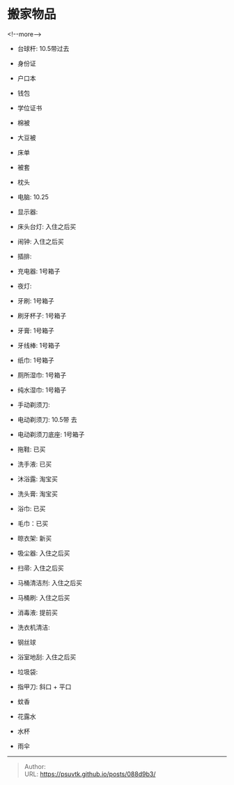 # 搬家物品


&lt;!--more--&gt;

- 台球杆: 10.5带过去

- 身份证
- 户口本
- 钱包
- 学位证书

- 棉被
- 大豆被
- 床单
- 被套
- 枕头

- 电脑: 10.25
- 显示器: 
- 床头台灯: 入住之后买
- 闹钟: 入住之后买
- 插排: 
- 充电器: 1号箱子
- 夜灯: 

- 牙刷: 1号箱子
- 刷牙杯子: 1号箱子
- 牙膏: 1号箱子
- 牙线棒: 1号箱子
- 纸巾: 1号箱子
- 厕所湿巾: 1号箱子
- 纯水湿巾: 1号箱子 
- 手动剃须刀: 
- 电动剃须刀: 10.5带 去
- 电动剃须刀底座: 1号箱子 

- 拖鞋: 已买
- 洗手液: 已买
- 沐浴露: 淘宝买
- 洗头膏: 淘宝买
- 浴巾: 已买
- 毛巾：已买
- 晾衣架: 新买


- 吸尘器: 入住之后买
- 扫帚: 入住之后买
- 马桶清洁剂: 入住之后买
- 马桶刷: 入住之后买
- 消毒液: 提前买

- 洗衣机清洁:
- 钢丝球
- 浴室地刮: 入住之后买
- 垃圾袋:


- 指甲刀: 斜口 &#43; 平口
- 蚊香
- 花露水
- 水杯
- 雨伞



---

> Author:   
> URL: https://psuvtk.github.io/posts/088d9b3/  

